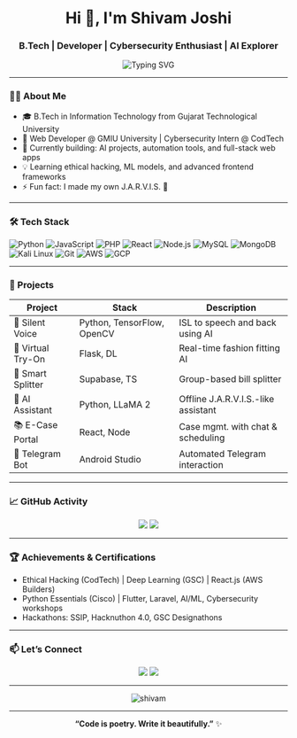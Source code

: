 <h1 align="center">Hi 👋, I'm Shivam Joshi</h1>
<h3 align="center">B.Tech | Developer | Cybersecurity Enthusiast | AI Explorer</h3>

<p align="center">
  <img src="https://readme-typing-svg.herokuapp.com?font=Fira+Code&duration=3000&pause=1000&color=00F7FF&center=true&vCenter=true&multiline=true&width=600&lines=Passionate+Developer+from+India.;AI+%7C+Web+%7C+Security+%7C+Automation.;Always+Learning+%F0%9F%92%AA" alt="Typing SVG" />
</p>

---

### 🧑‍💻 About Me

- 🎓 B.Tech in Information Technology from Gujarat Technological University  
- 💼 Web Developer @ GMIU University | Cybersecurity Intern @ CodTech  
- 🔭 Currently building: AI projects, automation tools, and full-stack web apps  
- 💡 Learning ethical hacking, ML models, and advanced frontend frameworks  
- ⚡ Fun fact: I made my own J.A.R.V.I.S. 🤖

---

### 🛠️ Tech Stack

![Python](https://img.shields.io/badge/-Python-05122A?style=flat&logo=python) 
![JavaScript](https://img.shields.io/badge/-JavaScript-05122A?style=flat&logo=javascript) 
![PHP](https://img.shields.io/badge/-PHP-05122A?style=flat&logo=php) 
![React](https://img.shields.io/badge/-React-05122A?style=flat&logo=react)
![Node.js](https://img.shields.io/badge/-Node.js-05122A?style=flat&logo=node.js)
![MySQL](https://img.shields.io/badge/-MySQL-05122A?style=flat&logo=mysql)
![MongoDB](https://img.shields.io/badge/-MongoDB-05122A?style=flat&logo=mongodb)
![Kali Linux](https://img.shields.io/badge/-Kali%20Linux-05122A?style=flat&logo=kalilinux)
![Git](https://img.shields.io/badge/-Git-05122A?style=flat&logo=git)
![AWS](https://img.shields.io/badge/-AWS-05122A?style=flat&logo=amazonaws)
![GCP](https://img.shields.io/badge/-Google%20Cloud-05122A?style=flat&logo=googlecloud)

---

### 🚀 Projects

| Project | Stack | Description |
|--------|--------|-------------|
| 🧠 Silent Voice | Python, TensorFlow, OpenCV | ISL to speech and back using AI |
| 👕 Virtual Try-On | Flask, DL | Real-time fashion fitting AI |
| 💸 Smart Splitter | Supabase, TS | Group-based bill splitter |
| 🧠 AI Assistant | Python, LLaMA 2 | Offline J.A.R.V.I.S.-like assistant |
| 📚 E-Case Portal | React, Node | Case mgmt. with chat & scheduling |
| 🤖 Telegram Bot | Android Studio | Automated Telegram interaction |

---

### 📈 GitHub Activity

<p align="center">
  <img src="https://github-readme-stats.vercel.app/api?username=Shivam-Joshi-1803&show_icons=true&theme=tokyonight" />
  <img src="https://github-readme-stats.vercel.app/api/top-langs/?username=Shivam-Joshi-1803&layout=compact&theme=tokyonight" />
</p>

---

### 🏆 Achievements & Certifications

- Ethical Hacking (CodTech) | Deep Learning (GSC) | React.js (AWS Builders)  
- Python Essentials (Cisco) | Flutter, Laravel, AI/ML, Cybersecurity workshops  
- Hackathons: SSIP, Hacknuthon 4.0, GSC Designathons  

---

### 📫 Let’s Connect

<p align="center">
  <a href="https://linkedin.com/in/shivam-cs"><img src="https://img.shields.io/badge/-LinkedIn-blue?style=flat-square&logo=linkedin" /></a>
  <a href="mailto:joshishivam181893@gmail.com"><img src="https://img.shields.io/badge/-Gmail-red?style=flat-square&logo=gmail&logoColor=white"/></a>
</p>

---

<p align="center">
  <img src="https://komarev.com/ghpvc/?username=Shivam-Joshi-1803&label=Profile%20views&color=0e75b6&style=flat" alt="shivam" />
</p>

---

<p align="center">
  <b>“Code is poetry. Write it beautifully.”</b> ✨
</p>
